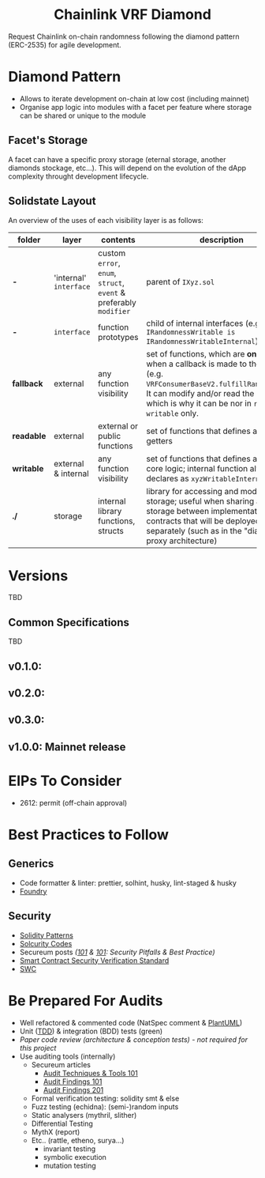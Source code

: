 # <h1 align="center"> Chainlink VRF Diamond </h1>

Request Chainlink on-chain randomness following the diamond pattern (ERC-2535) for agile development.

# Diamond Pattern

-   Allows to iterate development on-chain at low cost (including mainnet)
-   Organise app logic into modules with a facet per feature where storage can be shared or unique to the module

## Facet's Storage

A facet can have a specific proxy storage (eternal storage, another diamonds stockage, etc...). This will depend on the evolution of the dApp complexity throught development lifecycle.

## Solidstate Layout

An overview of the uses of each visibility layer is as follows:

| **folder**   | **layer**              | **contents**                                                      | **description**                                                                                                                                                                                                                   | **example**                                                                    |
| ------------ | ---------------------- | ----------------------------------------------------------------- | --------------------------------------------------------------------------------------------------------------------------------------------------------------------------------------------------------------------------------- | ------------------------------------------------------------------------------ |
| **-**        | 'internal' `interface` | custom `error`, `enum`, `struct`, `event` & preferably `modifier` | parent of `IXyz.sol`                                                                                                                                                                                                              | `IRandomnessWritableInternal.sol`, `IRandomnessReadableInternal.sol`           |
| **-**        | `interface`            | function prototypes                                               | child of internal interfaces (e.g. `IRandomnessWritable is IRandomnessWritableInternal`)                                                                                                                                          | `IRandomnessFallback.sol`, `IRandomnessReadble.sol`, `IRandomnessWritable.sol` |
| **fallback** | external               | any function visibility                                           | set of functions, which are **only** used when a callback is made to the diamond (e.g. `VRFConsumerBaseV2.fulfillRandomWords`). It can modify and/or read the state, which is why it can be nor in `readable` or `writable` only. | `RandomnessFallback.sol`                                                       |
| **readable** | external               | external or public functions                                      | set of functions that defines a module's getters                                                                                                                                                                                  | `RandomnessReadable.sol`                                                       |
| **writable** | external & internal    | any function visibility                                           | set of functions that defines a module's core logic; internal function always declares as `xyzWritableInternal.sol`                                                                                                               | `RandomnessInternalWritable.sol`, `RandomnessWritable.sol`                     |
| **./**       | storage                | internal library functions, structs                               | library for accessing and modifying storage; useful when sharing access to storage between implementation contracts that will be deployed separately (such as in the "diamond" proxy architecture)                                | `RandomnessStorage.sol`                                                        |

# Versions

TBD

## Common Specifications

TBD

## v0.1.0:

## v0.2.0:

## v0.3.0:

## v1.0.0: Mainnet release

# EIPs To Consider

-   2612: permit (off-chain approval)

# Best Practices to Follow

## Generics

-   Code formatter & linter: prettier, solhint, husky, lint-staged & husky
-   [Foundry](https://book.getfoundry.sh/tutorials/best-practices)

## Security

-   [Solidity Patterns](https://github.com/fravoll/solidity-patterns)
-   [Solcurity Codes](https://github.com/transmissions11/solcurity)
-   Secureum posts _([101](https://secureum.substack.com/p/security-pitfalls-and-best-practices-101) & [101](https://secureum.substack.com/p/security-pitfalls-and-best-practices-201): Security Pitfalls & Best Practice)_
-   [Smart Contract Security Verification Standard](https://github.com/securing/SCSVS)
-   [SWC](https://swcregistry.io)

# Be Prepared For Audits

-   Well refactored & commented code (NatSpec comment & [PlantUML](https://plantuml.com/starting))
-   Unit ([TDD](https://r-code.notion.site/TDDs-steps-cecba0a82ee6466f9f479ca553949be2)) & integration (BDD) tests (green)
-   _Paper code review (architecture & conception tests) - not required for this project_
-   Use auditing tools (internally)
    -   Secureum articles
        -   [Audit Techniques & Tools 101](https://secureum.substack.com/p/audit-techniques-and-tools-101)
        -   [Audit Findings 101](https://secureum.substack.com/p/audit-findings-101)
        -   [Audit Findings 201](https://secureum.substack.com/p/audit-findings-201)
    -   Formal verification testing: solidity smt & else
    -   Fuzz testing (echidna): (semi-)random inputs
    -   Static analysers (mythril, slither)
    -   Differential Testing
    -   MythX (report)
    -   Etc.. (rattle, etheno, surya…)
        -   invariant testing
        -   symbolic execution
        -   mutation testing
